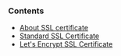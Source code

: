 <!-- post: -->


### Contents

*   [About SSL certificate](#about)
*   [Standard SSL Certificate](#standard-ssl)
*   [Let's Encrypt SSL Certificate](#letsencrypt-ssl)

